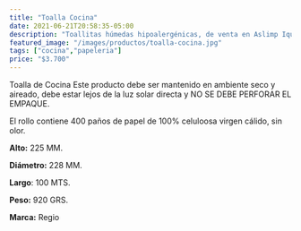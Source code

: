 ```yaml
---
title: "Toalla Cocina"
date: 2021-06-21T20:58:35-05:00
description: "Toallitas húmedas hipoalergénicas, de venta en Aslimp Iquique, Chile"
featured_image: "/images/productos/toalla-cocina.jpg"
tags: ["cocina","papeleria"]
price: "$3.700"
---
```

Toalla de Cocina
Este producto debe ser mantenido en ambiente seco y aireado, debe estar lejos
de la luz solar directa y NO SE DEBE PERFORAR EL EMPAQUE.

El rollo contiene 400 paños de papel de 100% celuloosa virgen cálido, sin olor.


**Alto:** 225 MM. 

**Diámetro:** 228 MM. 

**Largo**: 100 MTS. 

**Peso:** 920 GRS.

**Marca:** Regio
